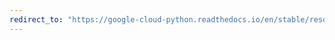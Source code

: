 ```yaml
---
redirect_to: "https://google-cloud-python.readthedocs.io/en/stable/resource-manager/api.html"
---
```

